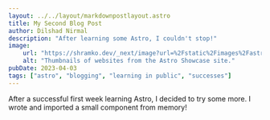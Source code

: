 ```yaml
---
layout: ../../layout/markdownpostlayout.astro
title: My Second Blog Post
author: Dilshad Nirmal
description: "After learning some Astro, I couldn't stop!"
image: 
    url: "https://shramko.dev/_next/image?url=%2Fstatic%2Fimages%2Fastro-state.jpeg&w=3840&q=75"
    alt: "Thumbnails of websites from the Astro Showcase site."
pubDate: 2023-04-03
tags: ["astro", "blogging", "learning in public", "successes"]
---
```

After a successful first week learning Astro, I decided to try some more. I wrote and imported a small component from memory!
